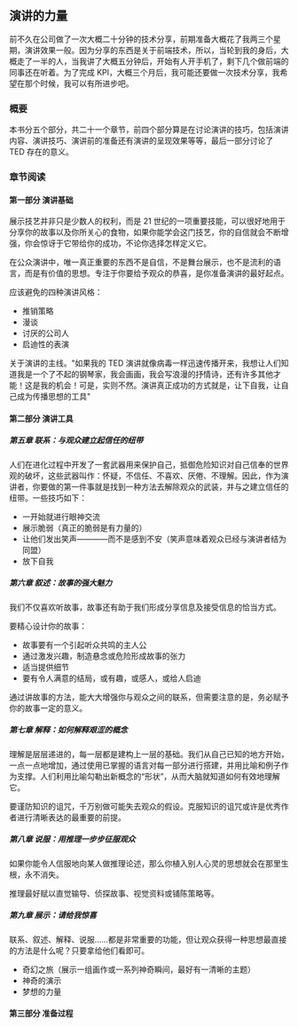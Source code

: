 ## 演讲的力量

前不久在公司做了一次大概二十分钟的技术分享，前期准备大概花了我两三个星期，演讲效果一般。因为分享的东西是关于前端技术，所以，当轮到我的身后，大概走了一半的人，当我讲了大概五分钟后，开始有人开手机了，剩下几个做前端的同事还在听着。为了完成 KPI，大概三个月后，我可能还要做一次技术分享，我希望在那个时候，我可以有所进步吧。

### 概要

本书分五个部分，共二十一个章节，前四个部分算是在讨论演讲的技巧，包括演讲内容、演讲技巧、演讲前的准备还有演讲的呈现效果等等，最后一部分讨论了 TED 存在的意义。

### 章节阅读

#### 第一部分 演讲基础

展示技艺并非只是少数人的权利，而是 21 世纪的一项重要技能，可以很好地用于分享你的故事以及你所关心的食物，如果你能学会这门技艺，你的自信就会不断增强，你会惊讶于它带给你的成功，不论你选择怎样定义它。

在公众演讲中，唯一真正重要的东西不是自信，不是舞台展示，也不是流利的语言，而是有价值的思想。专注于你要给予观众的恭喜，是你准备演讲的最好起点。

应该避免的四种演讲风格：

- 推销策略
- 漫谈
- 讨厌的公司人
- 启迪性的表演

关于演讲的主线。"如果我的 TED 演讲就像病毒一样迅速传播开来，我想让人们知道我是一个了不起的钢琴家，我会画画，我会写浪漫的抒情诗，还有许多其他才能！这是我的机会！可是，实则不然。演讲真正成功的方式就是，让下自我，让自己成为传播思想的工具"

#### 第二部分 演讲工具

##### 第五章 联系：与观众建立起信任的纽带

人们在进化过程中开发了一套武器用来保护自己，抵御危险知识对自己信奉的世界观的破坏，这些武器叫作：怀疑，不信任、不喜欢、厌倦、不理解。因此，作为演讲者，你要做的第一件事就是找到一种方法去解除观众的武装，并与之建立信任的纽带。一些技巧如下：

- 一开始就进行眼神交流
- 展示脆弱（真正的脆弱是有力量的）
- 让他们发出笑声————而不是感到不安（笑声意味着观众已经与演讲者结为同盟）
- 放下自我

##### 第六章 叙述：故事的强大魅力

我们不仅喜欢听故事，故事还有助于我们形成分享信息及接受信息的恰当方式。

要精心设计你的故事：
- 故事要有一个引起听众共鸣的主人公
- 通过激发兴趣，制造悬念或危险形成故事的张力
- 适当提供细节
- 要有令人满意的结局，或有趣，或感人，或给人启迪

通过讲故事的方法，能大大增强你与观众之间的联系，但需要注意的是，务必赋予你的故事一定的意义。

##### 第七章 解释：如何解释艰涩的概念

理解是层层递进的，每一层都是建构上一层的基础。我们从自己已知的地方开始，一点一点地增加，通过使用已掌握的语言对每一部分进行搭建，并用比喻和例子作为支撑。人们利用比喻勾勒出新概念的“形状”，从而大脑就知道如何有效地理解它。

要谨防知识的诅咒，千万别做可能失去观众的假设。克服知识的诅咒或许是优秀作者进行清晰表达的最重要的前提。

##### 第八章 说服：用推理一步步征服观众

如果你能令人信服地向某人做推理论述，那么你植入别人心灵的思想就会在那里生根，永不消失。

推理最好赋以直觉输导、侦探故事、视觉资料或铺陈策略等。

##### 第九章 展示：请给我惊喜

联系、叙述、解释、说服……都是非常重要的功能，但让观众获得一种思想最直接的方法是什么呢？只要拿给他们看即可。

- 奇幻之旅（展示一组画作或一系列神奇瞬间，最好有一清晰的主题）
- 神奇的演示
- 梦想的力量

#### 第三部分 准备过程
